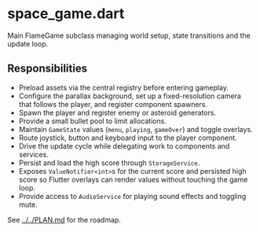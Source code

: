 # space_game.dart

Main FlameGame subclass managing world setup, state transitions and the update loop.

## Responsibilities

- Preload assets via the central registry before entering gameplay.
- Configure the parallax background, set up a fixed-resolution camera that
  follows the player, and register component spawners.
- Spawn the player and register enemy or asteroid generators.
- Provide a small bullet pool to limit allocations.
- Maintain `GameState` values (`menu`, `playing`, `gameOver`) and toggle overlays.
- Route joystick, button and keyboard input to the player component.
- Drive the update cycle while delegating work to components and services.
- Persist and load the high score through `StorageService`.
- Exposes `ValueNotifier<int>`s for the current score and persisted high score so
  Flutter overlays can render values without touching the game loop.
- Provide access to `AudioService` for playing sound effects and toggling mute.

See [../../PLAN.md](../../PLAN.md) for the roadmap.

